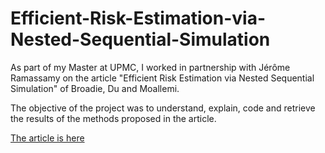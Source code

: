 # Efficient-Risk-Estimation-via-Nested-Sequential-Simulation

As part of my Master at UPMC, I worked in partnership with Jérôme Ramassamy on the article "Efficient Risk Estimation via Nested Sequential Simulation" of Broadie, Du and Moallemi.

The objective of the project was to understand, explain, code and retrieve the results of the methods proposed in the article.

[The article is here](https://github.com/isaaccs/Efficient-Risk-Estimation-via-Nested-Sequential-Simulation/blob/master/Efficient%20Risk%20Estimation%20via%20Nested%20Sequential%20Simulation.pdf)
